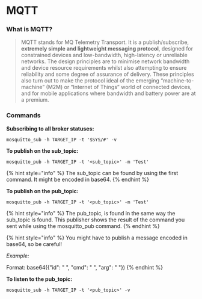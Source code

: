# MQTT

### What is MQTT?

> MQTT stands for MQ Telemetry Transport. It is a publish/subscribe, **extremely simple and lightweight messaging protocol**, designed for constrained devices and low-bandwidth, high-latency or unreliable networks. The design principles are to minimise network bandwidth and device resource requirements whilst also attempting to ensure reliability and some degree of assurance of delivery. These principles also turn out to make the protocol ideal of the emerging “machine-to-machine” (M2M) or “Internet of Things” world of connected devices, and for mobile applications where bandwidth and battery power are at a premium.



### Commands



**Subscribing to all broker statuses:**

```
mosquitto_sub -h TARGET_IP -t '$SYS/#' -v
```



**To publish on the sub\_topic:**

```
mosquitto_pub -h TARGET_IP -t '<sub_topic>' -m 'Test'
```

{% hint style="info" %}
The sub\_topic can be found by using the first command. It might be encoded in base64.
{% endhint %}



**To publish on the pub\_topic:**

```
mosquitto_pub -h TARGET_IP -t '<pub_topic>' -m 'Test'
```

{% hint style="info" %}
The  pub\_topic, is found in the same way the sub\_topic is found. This publisher shows the result of the command you sent while using the mosquitto\_pub command.
{% endhint %}

{% hint style="info" %}
You might have to publish a message encoded in base64, so be careful!

_Example:_

Format: base64({"id": " ", "cmd": " ", "arg": " "})
{% endhint %}



**To listen to the pub\_topic:**

```
mosquitto_sub -h TARGET_IP -t '<pub_topic>' -v
```

